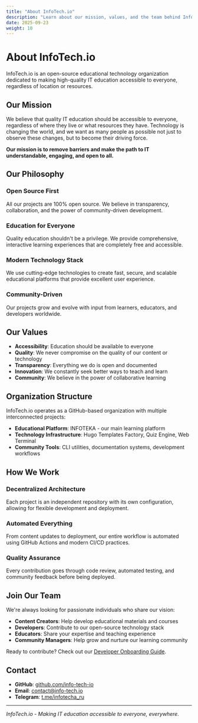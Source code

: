 ```yaml
---
title: "About InfoTech.io"
description: "Learn about our mission, values, and the team behind InfoTech.io"
date: 2025-09-23
weight: 10
---
```


# About InfoTech.io

InfoTech.io is an open-source educational technology organization dedicated to making high-quality IT education accessible to everyone, regardless of location or resources.

## Our Mission

We believe that quality IT education should be accessible to everyone, regardless of where they live or what resources they have. Technology is changing the world, and we want as many people as possible not just to observe these changes, but to become their driving force.

**Our mission is to remove barriers and make the path to IT understandable, engaging, and open to all.**

## Our Philosophy

### Open Source First
All our projects are 100% open source. We believe in transparency, collaboration, and the power of community-driven development.

### Education for Everyone
Quality education shouldn't be a privilege. We provide comprehensive, interactive learning experiences that are completely free and accessible.

### Modern Technology Stack
We use cutting-edge technologies to create fast, secure, and scalable educational platforms that provide excellent user experience.

### Community-Driven
Our projects grow and evolve with input from learners, educators, and developers worldwide.

## Our Values

- **Accessibility**: Education should be available to everyone
- **Quality**: We never compromise on the quality of our content or technology
- **Transparency**: Everything we do is open and documented
- **Innovation**: We constantly seek better ways to teach and learn
- **Community**: We believe in the power of collaborative learning

## Organization Structure

InfoTech.io operates as a GitHub-based organization with multiple interconnected projects:

- **Educational Platform**: INFOTEKA - our main learning platform
- **Technology Infrastructure**: Hugo Templates Factory, Quiz Engine, Web Terminal
- **Community Tools**: CLI utilities, documentation systems, development workflows

## How We Work

### Decentralized Architecture
Each project is an independent repository with its own configuration, allowing for flexible development and deployment.

### Automated Everything
From content updates to deployment, our entire workflow is automated using GitHub Actions and modern CI/CD practices.

### Quality Assurance
Every contribution goes through code review, automated testing, and community feedback before being deployed.

## Join Our Team

We're always looking for passionate individuals who share our vision:

- **Content Creators**: Help develop educational materials and courses
- **Developers**: Contribute to our open-source technology stack
- **Educators**: Share your expertise and teaching experience
- **Community Managers**: Help grow and nurture our learning community

Ready to contribute? Check out our [Developer Onboarding Guide](/open-source/onboarding/).

## Contact

- **GitHub**: [github.com/info-tech-io](https://github.com/info-tech-io)
- **Email**: contact@info-tech.io
- **Telegram**: [t.me/infotecha_ru](https://t.me/infotecha_ru)

---

*InfoTech.io - Making IT education accessible to everyone, everywhere.*